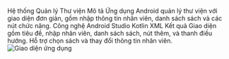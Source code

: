 Hệ thống Quản lý Thư viện
Mô tả
Ứng dụng Android quản lý thư viện với giao diện đơn giản, gồm nhập thông tin nhân viên, danh sách sách và các nút chức năng.
Công nghệ
Android Studio
Kotlin
XML
Kết quả
Giao diện gồm tiêu đề, nhập nhân viên, danh sách sách, nút thêm, và thanh điều hướng.
Hỗ trợ chọn sách và thay đổi thông tin nhân viên.
![Giao diện ứng dụng]([images/screenshot(1).png])